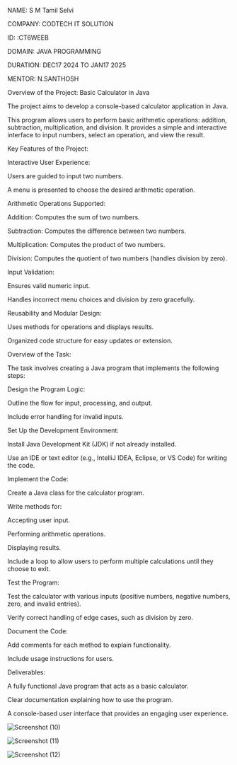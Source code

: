 NAME:  S M Tamil Selvi

COMPANY: CODTECH IT SOLUTION

ID: :CT6WEEB

DOMAIN: JAVA PROGRAMMING

DURATION: DEC17 2024 TO JAN17 2025

MENTOR: N.SANTHOSH

Overview of the Project: Basic Calculator in Java

The project aims to develop a console-based calculator application in Java.

This program allows users to perform basic arithmetic operations: addition, subtraction, multiplication, and division. It provides a simple and interactive interface to input numbers, select an operation, and view the result.

Key Features of the Project:

Interactive User Experience:

Users are guided to input two numbers.

A menu is presented to choose the desired arithmetic operation.

Arithmetic Operations Supported:

Addition: Computes the sum of two numbers.

Subtraction: Computes the difference between two numbers.

Multiplication: Computes the product of two numbers.

Division: Computes the quotient of two numbers (handles division by zero).

Input Validation:

Ensures valid numeric input.

Handles incorrect menu choices and division by zero gracefully.

Reusability and Modular Design:

Uses methods for operations and displays results.

Organized code structure for easy updates or extension.

Overview of the Task:

The task involves creating a Java program that implements the following steps:

Design the Program Logic:

Outline the flow for input, processing, and output.

Include error handling for invalid inputs.

Set Up the Development Environment:

Install Java Development Kit (JDK) if not already installed.

Use an IDE or text editor (e.g., IntelliJ IDEA, Eclipse, or VS Code) for writing the code.

Implement the Code:

Create a Java class for the calculator program.

Write methods for:

Accepting user input.

Performing arithmetic operations.

Displaying results.

Include a loop to allow users to perform multiple calculations until they choose to exit.

Test the Program:

Test the calculator with various inputs (positive numbers, negative numbers, zero, and invalid entries).

Verify correct handling of edge cases, such as division by zero.

Document the Code:

Add comments for each method to explain functionality.

Include usage instructions for users.

Deliverables:

A fully functional Java program that acts as a basic calculator.

Clear documentation explaining how to use the program.

A console-based user interface that provides an engaging user experience.

![Screenshot (10)](https://github.com/user-attachments/assets/31a4fb40-70ba-43db-98d2-8d1786418651)

![Screenshot (11)](https://github.com/user-attachments/assets/a79e562c-83d6-4602-aa28-ca977b3e66c6)

![Screenshot (12)](https://github.com/user-attachments/assets/05b1e946-daa1-430d-ad60-453d44e5ac6f)
